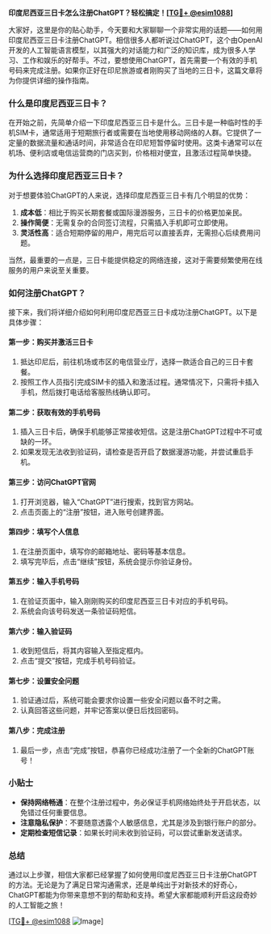 **印度尼西亚三日卡怎么注册ChatGPT？轻松搞定！[[TG💪+ @esim1088](https://t.me/s/esim1088)]**

大家好，这里是你的贴心助手，今天要和大家聊聊一个非常实用的话题——如何用印度尼西亚三日卡注册ChatGPT。相信很多人都听说过ChatGPT，这个由OpenAI开发的人工智能语言模型，以其强大的对话能力和广泛的知识库，成为很多人学习、工作和娱乐的好帮手。不过，要想使用ChatGPT，首先需要一个有效的手机号码来完成注册。如果你正好在印尼旅游或者刚购买了当地的三日卡，这篇文章将为你提供详细的操作指南。

### 什么是印度尼西亚三日卡？

在开始之前，先简单介绍一下印度尼西亚三日卡是什么。三日卡是一种临时性的手机SIM卡，通常适用于短期旅行者或需要在当地使用移动网络的人群。它提供了一定量的数据流量和通话时间，非常适合在印尼短暂停留时使用。这类卡通常可以在机场、便利店或电信运营商的门店买到，价格相对便宜，且激活过程简单快捷。

### 为什么选择印度尼西亚三日卡？

对于想要体验ChatGPT的人来说，选择印度尼西亚三日卡有几个明显的优势：

1. **成本低**：相比于购买长期套餐或国际漫游服务，三日卡的价格更加亲民。
2. **操作简便**：无需复杂的合同签订流程，只需插入手机即可立即使用。
3. **灵活性高**：适合短期停留的用户，用完后可以直接丢弃，无需担心后续费用问题。

当然，最重要的一点是，三日卡能提供稳定的网络连接，这对于需要频繁使用在线服务的用户来说至关重要。

### 如何注册ChatGPT？

接下来，我们将详细介绍如何利用印度尼西亚三日卡成功注册ChatGPT。以下是具体步骤：

#### 第一步：购买并激活三日卡

1. 抵达印尼后，前往机场或市区的电信营业厅，选择一款适合自己的三日卡套餐。
2. 按照工作人员指引完成SIM卡的插入和激活过程。通常情况下，只需将卡插入手机，然后拨打电话给客服热线确认即可。

#### 第二步：获取有效的手机号码

1. 插入三日卡后，确保手机能够正常接收短信。这是注册ChatGPT过程中不可或缺的一环。
2. 如果发现无法收到验证码，请检查是否开启了数据漫游功能，并尝试重启手机。

#### 第三步：访问ChatGPT官网

1. 打开浏览器，输入“ChatGPT”进行搜索，找到官方网站。
2. 点击页面上的“注册”按钮，进入账号创建界面。

#### 第四步：填写个人信息

1. 在注册页面中，填写你的邮箱地址、密码等基本信息。
2. 填写完毕后，点击“继续”按钮，系统会提示你验证身份。

#### 第五步：输入手机号码

1. 在验证页面中，输入刚刚购买的印度尼西亚三日卡对应的手机号码。
2. 系统会向该号码发送一条验证码短信。

#### 第六步：输入验证码

1. 收到短信后，将其内容输入至指定框内。
2. 点击“提交”按钮，完成手机号码验证。

#### 第七步：设置安全问题

1. 验证通过后，系统可能会要求你设置一些安全问题以备不时之需。
2. 认真回答这些问题，并牢记答案以便日后找回密码。

#### 第八步：完成注册

1. 最后一步，点击“完成”按钮，恭喜你已经成功注册了一个全新的ChatGPT账号！

### 小贴士

- **保持网络畅通**：在整个注册过程中，务必保证手机网络始终处于开启状态，以免错过任何重要信息。
- **注意隐私保护**：不要随意透露个人敏感信息，尤其是涉及到银行账户的部分。
- **定期检查短信记录**：如果长时间未收到验证码，可以尝试重新发送请求。

### 总结

通过以上步骤，相信大家都已经掌握了如何使用印度尼西亚三日卡注册ChatGPT的方法。无论是为了满足日常沟通需求，还是单纯出于对新技术的好奇心，ChatGPT都能为你带来意想不到的帮助和支持。希望大家都能顺利开启这段奇妙的人工智能之旅！

[[TG💪+ @esim1088](https://t.me/s/esim1088) ![Image](https://i.postimg.cc/4NQfJmqS/Snipaste-2025-05-13-00-14-12.png)]